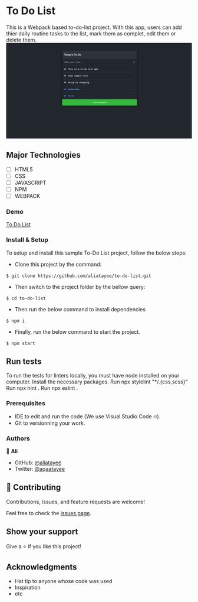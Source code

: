 
# To Do List
This is a Webpack based to-do-list project. With this app, users can add thier daily routine tasks to the list, mark them as complet, edit them or delete them. 
![](./assets/images/Screenshot%20(169).png)

## Major Technologies
- [ ] HTML5
- [ ] CSS
- [ ] JAVASCRIPT
- [ ] NPM
- [ ] WEBPACK
### Demo
[To Do List](https://aliatayee.github.io/to-do-list/)
### Install & Setup

To setup and install this sample To-Do List project, follow the below steps:
- Clone this project by the command: 

```
$ git clone https://github.com/aliatayee/to-do-list.git
```

- Then switch to the project folder by the bellow query:

```
$ cd to-do-list
```

- Then run the below command to install dependencies

```
$ npm i
```
- Finally, run the below command to start the project.

```
$ npm start
```

## Run tests 
To run the tests for linters locally, you must have node installed on your computer. Install the necessary packages. Run npx stylelint "*/.{css,scss}" Run npx hint . Run npx eslint .

### Prerequisites

- IDE to edit and run the code (We use Visual Studio Code 🔥).
- Git to versionning your work.

### Authors
👤 **Ali**

- GitHub: [@aliatayee](https://github.com/aliatayee)
- Twitter: [@aqaatayee](https://twitter.com/aqaatayee)


## 🤝 Contributing
Contributions, issues, and feature requests are welcome!

Feel free to check the [issues page](../../issues/).

## Show your support
Give a ⭐️ if you like this project!

## Acknowledgments
- Hat tip to anyone whose code was used
- Inspiration
- etc
